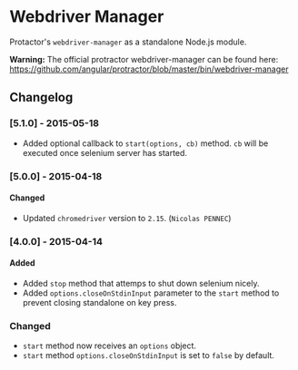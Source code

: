 # Webdriver Manager

Protactor's `webdriver-manager` as a standalone Node.js module.

**Warning:** The official protractor webdriver-manager can be found here: https://github.com/angular/protractor/blob/master/bin/webdriver-manager

## Changelog

### [5.1.0] - 2015-05-18
 - Added optional callback to `start(options, cb)` method. `cb` will be executed once selenium server has started.

### [5.0.0] - 2015-04-18

#### Changed
 - Updated `chromedriver` version to `2.15`. (`Nicolas PENNEC`)

### [4.0.0] - 2015-04-14

#### Added
 - Added `stop` method that attemps to shut down selenium nicely.
 - Added `options.closeOnStdinInput` parameter to the `start` method to prevent closing standalone on key press.

### Changed

 - `start` method now receives an `options` object.
 - `start` method `options.closeOnStdinInput` is set to `false` by default.
